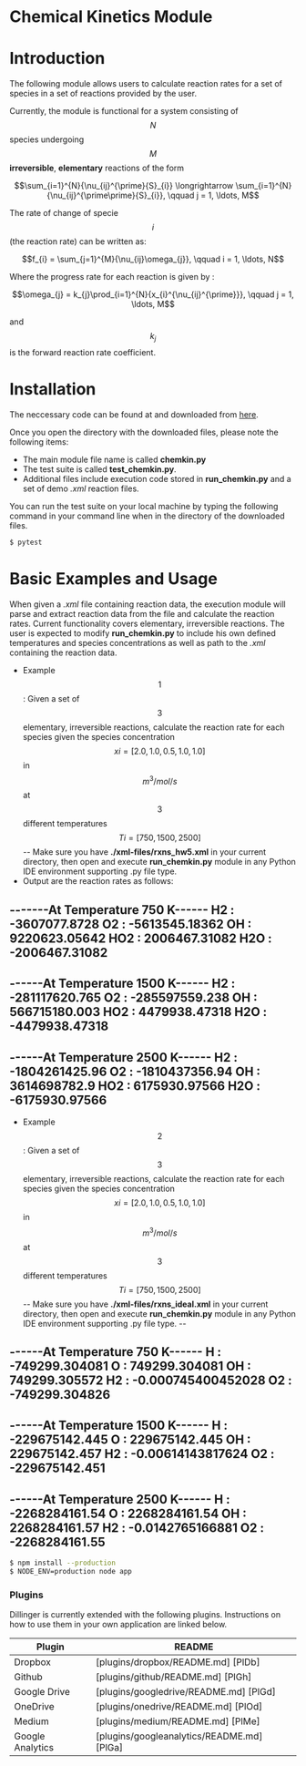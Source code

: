 # Chemical Kinetics Module

# Introduction
The following module allows users to calculate reaction rates for a set of species in a set of reactions provided by the user.

Currently, the module is functional for a system consisting of $$N$$ species undergoing $$M$$ **irreversible**, **elementary** reactions of the form 

$$\sum_{i=1}^{N}{\nu_{ij}^{\prime}{S}_{i}} \longrightarrow 
  \sum_{i=1}^{N}{\nu_{ij}^{\prime\prime}{S}_{i}}, \qquad j = 1, \ldots, M$$
  
 The rate of change of specie $$i$$ (the reaction rate) can be written as:
  
$$f_{i} = \sum_{j=1}^{M}{\nu_{ij}\omega_{j}}, \qquad i = 1, \ldots, N$$

Where the progress rate for each reaction is given by :

$$\omega_{j} = k_{j}\prod_{i=1}^{N}{x_{i}^{\nu_{ij}^{\prime}}}, \qquad j = 1, \ldots, M$$

and $$k_{j}$$ is the forward reaction rate coefficient.

# Installation

The neccessary code can be found at and downloaded from [here](https://github.com/G12-cs207-FinalProject/cs207-FinalProject).

Once you open the directory with the downloaded files, please note the following items:
- The main module file name is called **chemkin.&#8203;py** 
- The test suite is called **test_chemkin.py**. 
- Additional files include execution code stored in **run_chemkin.py** and a set of demo *.xml* reaction files.

You can run the test suite on your local machine by typing the following command in your command line when in the directory of the downloaded files.
```sh
$ pytest
```

# Basic Examples and Usage

When given a *.xml* file containing reaction data, the execution module will parse and extract reaction data from the file and calculate the reaction rates. Current functionality covers elementary, irreversible reactions. The user is expected to modify **run_chemkin.py** to include his own defined temperatures and species concentrations as well as path to the *.xml* containing the reaction data.

- Example $$1$$: Given a set of $$3$$ elementary, irreversible reactions, calculate the reaction rate for each species given the species concentration $$xi = [2.0, 1.0, 0.5, 1.0, 1.0]$$ in $$m^{3}/mol/s$$ at $$3$$ different temperatures $$Ti = [750, 1500, 2500]$$
-- Make sure you have **./xml-files/rxns_hw5.xml** in your current directory, then open and execute **run_chemkin.py** module in any Python  IDE environment supporting .py file type.
- Output are the reaction rates as follows:

-------At Temperature 750 K------
     H2 : -3607077.8728
     O2 : -5613545.18362
     OH : 9220623.05642
     HO2 : 2006467.31082
     H2O : -2006467.31082
--------------------------------
------At Temperature 1500 K------
     H2 : -281117620.765
     O2 : -285597559.238
     OH : 566715180.003
     HO2 : 4479938.47318
     H2O : -4479938.47318
--------------------------------
------At Temperature 2500 K------
     H2 : -1804261425.96
     O2 : -1810437356.94
     OH : 3614698782.9
     HO2 : 6175930.97566
     H2O : -6175930.97566
--------------------------------

 - Example $$2$$: Given a set of $$3$$ elementary, irreversible reactions, calculate the reaction rate for each species given the species concentration $$xi = [2.0, 1.0, 0.5, 1.0, 1.0]$$ in $$m^{3}/mol/s$$ at $$3$$ different temperatures $$Ti = [750, 1500, 2500]$$
-- Make sure you have **./xml-files/rxns_ideal.xml** in your current directory, then open and execute **run_chemkin.py** module in any Python  IDE environment supporting .py file type.
  -- 

------At Temperature 750 K------
     H : -749299.304081
     O : 749299.304081
     OH : 749299.305572
     H2 : -0.000745400452028
     O2 : -749299.304826
--------------------------------
------At Temperature 1500 K------
     H : -229675142.445
     O : 229675142.445
     OH : 229675142.457
     H2 : -0.00614143817624
     O2 : -229675142.451
--------------------------------
------At Temperature 2500 K------
     H : -2268284161.54
     O : 2268284161.54
     OH : 2268284161.57
     H2 : -0.0142765166881
     O2 : -2268284161.55
--------------------------------

```sh
$ npm install --production
$ NODE_ENV=production node app
```

### Plugins

Dillinger is currently extended with the following plugins. Instructions on how to use them in your own application are linked below.

| Plugin | README |
| ------ | ------ |
| Dropbox | [plugins/dropbox/README.md] [PlDb] |
| Github | [plugins/github/README.md] [PlGh] |
| Google Drive | [plugins/googledrive/README.md] [PlGd] |
| OneDrive | [plugins/onedrive/README.md] [PlOd] |
| Medium | [plugins/medium/README.md] [PlMe] |
| Google Analytics | [plugins/googleanalytics/README.md] [PlGa] |






